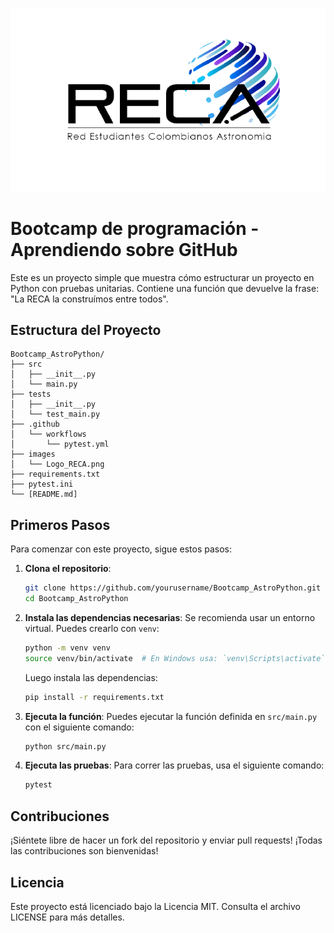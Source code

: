 ![Logo de RECA](images/Logo_RECA.png)
# Bootcamp de programación - Aprendiendo sobre GitHub

Este es un proyecto simple que muestra cómo estructurar un proyecto en Python con pruebas unitarias. Contiene una función que devuelve la frase: "La RECA la construímos entre todos".


## Estructura del Proyecto

```
Bootcamp_AstroPython/
├── src
│   ├── __init__.py
│   └── main.py
├── tests
│   ├── __init__.py
│   └── test_main.py
├── .github
│   └── workflows
│       └── pytest.yml
├── images
│   └── Logo_RECA.png
├── requirements.txt
├── pytest.ini
└── [README.md]
```

## Primeros Pasos

Para comenzar con este proyecto, sigue estos pasos:

1. **Clona el repositorio**:
   ```bash
   git clone https://github.com/yourusername/Bootcamp_AstroPython.git
   cd Bootcamp_AstroPython

   ```

2. **Instala las dependencias necesarias**:
   Se recomienda usar un entorno virtual. Puedes crearlo con `venv`:
   ```bash
   python -m venv venv
   source venv/bin/activate  # En Windows usa: `venv\Scripts\activate`
   ```
   Luego instala las dependencias:
   ```bash
   pip install -r requirements.txt
   ```

3. **Ejecuta la función**:
   Puedes ejecutar la función definida en `src/main.py`  con el siguiente comando: 
   ```bash
   python src/main.py
   ```

4. **Ejecuta las pruebas**:
   Para correr las pruebas, usa el siguiente comando:
   ```bash
   pytest
   ```

## Contribuciones

¡Siéntete libre de hacer un fork del repositorio y enviar pull requests! ¡Todas las contribuciones son bienvenidas!
## Licencia

Este proyecto está licenciado bajo la Licencia MIT. Consulta el archivo LICENSE para más detalles.

